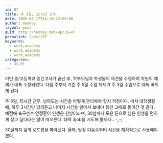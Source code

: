 ```yaml
---
id: 87
title: 주 3일, 15시간 근무..
date: 2005-05-17T14:19:22+09:00
author: Hooney
layout: post
guid: http://hooney.net/wp/?p=87
permalink: /post/87
keywords:
  - work,academy
  - work,academy
  - work,academy
categories:
  - 후니넷
---
```

이번 중/고등학교 중간고사가 끝난 후, 학부모님과 학생들의 의견을 수렴하여 학원의 체제가 대폭 수정되었다. 다음 주부터 기존 주 5일 수업 체제가 주 3일 수업으로 대폭 바뀌게 된다.

주 3일, 15시간 근무. 남아도는 시간을 어떻게 관리해야 할지 걱정이다. 마치 대학생활때, 하루 3시간만 강의듣고 나머지 시간을 알아서 보내야 했던 그때로 돌아간 것 같다. 예전에 축구선수 안정환이 인생은 한방이라며, 30살까지 모은 돈으로 남은 인생을 편하게 살고 싶다라는 말이 떠오른다. 대략 3job을 시도해 볼까나.. -_-;

30살까지 삶의 로드맵을 짜야겠다. 올해, 당장 다음주부터 시간을 계획적으로 사용해야겠다.